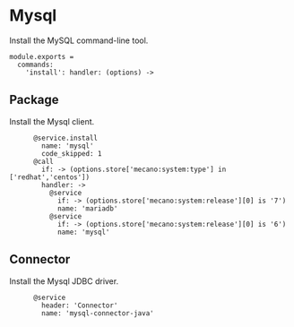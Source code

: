
# Mysql

Install the MySQL command-line tool.

    module.exports =
      commands:
        'install': handler: (options) ->

## Package

Install the Mysql client.

          @service.install
            name: 'mysql'
            code_skipped: 1
          @call
            if: -> (options.store['mecano:system:type'] in ['redhat','centos'])
            handler: ->
              @service
                if: -> (options.store['mecano:system:release'][0] is '7')
                name: 'mariadb'
              @service
                if: -> (options.store['mecano:system:release'][0] is '6')
                name: 'mysql'

## Connector

Install the Mysql JDBC driver.

          @service
            header: 'Connector'
            name: 'mysql-connector-java'
